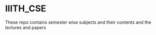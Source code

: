 # IIITH_CSE
These repo contains semester wise subjects and their contents and the lectures and papers
